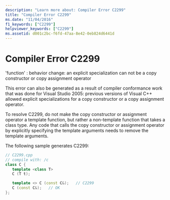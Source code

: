 ```yaml
---
description: "Learn more about: Compiler Error C2299"
title: "Compiler Error C2299"
ms.date: "11/04/2016"
f1_keywords: ["C2299"]
helpviewer_keywords: ["C2299"]
ms.assetid: d001c2bc-f6fd-47aa-8e42-0eb824d6441d
---
```

# Compiler Error C2299

'function' : behavior change: an explicit specialization can not be a copy constructor or copy assignment operator

This error can also be generated as a result of compiler conformance work that was done for Visual Studio 2005: previous versions of Visual C++ allowed explicit specializations for a copy constructor or a copy assignment operator.

To resolve C2299, do not make the copy constructor or assignment operator a template function, but rather a non-template function that takes a class type. Any code that calls the copy constructor or assignment operator by explicitly specifying the template arguments needs to remove the template arguments.

The following sample generates C2299:

```cpp
// C2299.cpp
// compile with: /c
class C {
   template <class T>
   C (T t);

   template <> C (const C&);   // C2299
   C (const C&);   // OK
};
```
